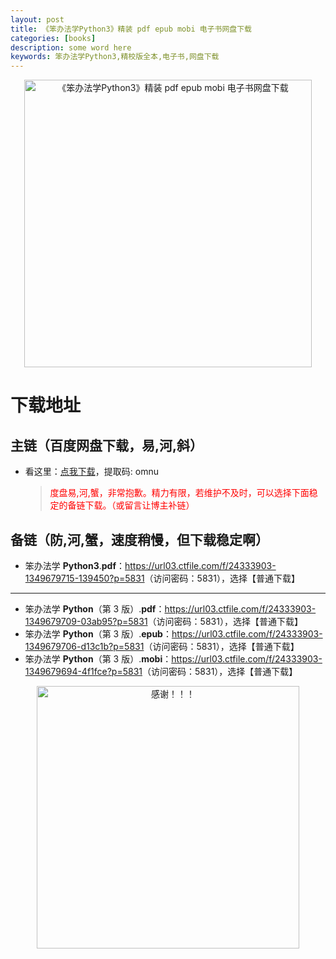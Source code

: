 ```yaml
---
layout: post
title: 《笨办法学Python3》精装 pdf epub mobi 电子书网盘下载
categories: [books]
description: some word here
keywords: 笨办法学Python3,精校版全本,电子书,网盘下载
---
```


<div align="center"><img src="https://qweree.cn/wp-content/uploads/2024/08/ben-fang-fa-xue-python-3-tuya.jpg" alt="《笨办法学Python3》精装 pdf epub mobi 电子书网盘下载" width="460px" height="auto"></div>

# 下载地址

## 主链（百度网盘下载，易,河,斜）

- 看这里：[点我下载](https://pan.baidu.com/s/1iMXUbSbtZQZjDcqDmnWUyw?pwd=omnu)，提取码: omnu

  > <p style="color:red" >度盘易,河,蟹，非常抱歉。精力有限，若维护不及时，可以选择下面稳定的备链下载。（或留言让博主补链）</p>

## 备链（防,河,蟹，速度稍慢，但下载稳定啊）

- 笨办法学 **Python3**.**pdf**：<https://url03.ctfile.com/f/24333903-1349679715-139450?p=5831>（访问密码：5831），选择【普通下载】

---

- 笨办法学 **Python**（第 3 版）.**pdf**：<https://url03.ctfile.com/f/24333903-1349679709-03ab95?p=5831>（访问密码：5831），选择【普通下载】
- 笨办法学 **Python**（第 3 版）.**epub**：<https://url03.ctfile.com/f/24333903-1349679706-d13c1b?p=5831>（访问密码：5831），选择【普通下载】
- 笨办法学 **Python**（第 3 版）.**mobi**：<https://url03.ctfile.com/f/24333903-1349679694-4f1fce?p=5831>（访问密码：5831），选择【普通下载】

<div align="center"><img src="https://pic.imgdb.cn/item/661246bf68eb935713c7f81c.gif" alt="感谢！！！" width="420px" height="auto"/></div>
